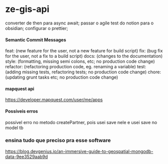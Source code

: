 # ze-gis-api
converter de then para async await;
passar o agile test do notion para o obsidian;
configurar o prettier;

#### Semantic Commit Messages
feat: (new feature for the user, not a new feature for build script)
fix: (bug fix for the user, not a fix to a build script)
docs: (changes to the documentation)
style: (formatting, missing semi colons, etc; no production code change)
refactor: (refactoring production code, eg. renaming a variable)
test: (adding missing tests, refactoring tests; no production code change)
chore: (updating grunt tasks etc; no production code change)

#### mapquest api
https://developer.mapquest.com/user/me/apps

#### Possíveis erros

possível erro no metodo createPartner, pois usei save nele e usei save no model tb

### ensina tudo que preciso pra esse software
https://blog.devgenius.io/an-immersive-guide-to-geospatial-mongodb-data-9ee3529aab9d

